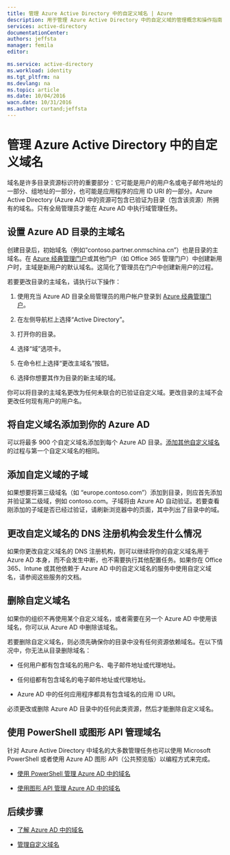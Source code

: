 ```yaml
---
title: 管理 Azure Active Directory 中的自定义域名 | Azure
description: 用于管理 Azure Active Directory 中的自定义域的管理概念和操作指南
services: active-directory
documentationCenter: 
authors: jeffsta
manager: femila
editor: 

ms.service: active-directory
ms.workload: identity
ms.tgt_pltfrm: na
ms.devlang: na
ms.topic: article
ms.date: 10/04/2016
wacn.date: 10/31/2016
ms.author: curtand;jeffsta
---
```


# 管理 Azure Active Directory 中的自定义域名

域名是许多目录资源标识符的重要部分：它可能是用户的用户名或电子邮件地址的一部分、组地址的一部分，也可能是应用程序的应用 ID URI 的一部分。Azure Active Directory (Azure AD) 中的资源可包含已验证为目录（包含该资源）所拥有的域名。只有全局管理员才能在 Azure AD 中执行域管理任务。

## 设置 Azure AD 目录的主域名

创建目录后，初始域名（例如“contoso.partner.onmschina.cn”）也是目录的主域名。在 [Azure 经典管理门户](https://manage.windowsazure.cn/)或其他门户（如 Office 365 管理门户）中创建新用户时，主域是新用户的默认域名。这简化了管理员在门户中创建新用户的过程。

若要更改目录的主域名，请执行以下操作：

1.  使用充当 Azure AD 目录全局管理员的用户帐户登录到 [Azure 经典管理门户](https://manage.windowsazure.cn/)。

2.  在左侧导航栏上选择“Active Directory”。

3.  打开你的目录。

4.  选择“域”选项卡。

5.  在命令栏上选择“更改主域名”按钮。

6.  选择你想要其作为目录的新主域的域。

你可以将目录的主域名更改为任何未联合的已验证自定义域。更改目录的主域不会更改任何现有用户的用户名。

## 将自定义域名添加到你的 Azure AD

可以将最多 900 个自定义域名添加到每个 Azure AD 目录。[添加其他自定义域名](./active-directory-add-domain.md)的过程与第一个自定义域名的相同。

## 添加自定义域的子域

如果想要将第三级域名（如 “europe.contoso.com”）添加到目录，则应首先添加并验证第二级域，例如 contoso.com。子域将由 Azure AD 自动验证。若要查看刚添加的子域是否已经过验证，请刷新浏览器中的页面，其中列出了目录中的域。

## 更改自定义域名的 DNS 注册机构会发生什么情况

如果你更改自定义域名的 DNS 注册机构，则可以继续将你的自定义域名用于 Azure AD 本身，而不会发生中断，也不需要执行其他配置任务。如果你在 Office 365、Intune 或其他依赖于 Azure AD 中的自定义域名的服务中使用自定义域名，请参阅这些服务的文档。

## 删除自定义域名

如果你的组织不再使用某个自定义域名，或者需要在另一个 Azure AD 中使用该域名，你可以从 Azure AD 中删除该域名。

若要删除自定义域名，则必须先确保你的目录中没有任何资源依赖域名。在以下情况中，你无法从目录删除域名：

-   任何用户都有包含域名的用户名、电子邮件地址或代理地址。

-   任何组都有包含域名的电子邮件地址或代理地址。

-   Azure AD 中的任何应用程序都具有包含域名的应用 ID URI。

必须更改或删除 Azure AD 目录中的任何此类资源，然后才能删除自定义域名。

## 使用 PowerShell 或图形 API 管理域名

针对 Azure Active Directory 中域名的大多数管理任务也可以使用 Microsoft PowerShell 或者使用 Azure AD 图形 API（公共预览版）以编程方式来完成。

-   [使用 PowerShell 管理 Azure AD 中的域名](https://msdn.microsoft.com/zh-cn/library/azure/e1ef403f-3347-4409-8f46-d72dafa116e0#BKMK_ManageDomains)

-   [使用图形 API 管理 Azure AD 中的域名](https://msdn.microsoft.com/Library/Azure/Ad/Graph/api/domains-operations)

## 后续步骤

-   [了解 Azure AD 中的域名](./active-directory-add-domain-concepts.md)

-   [管理自定义域名](./active-directory-add-manage-domain-names.md)

<!---HONumber=Mooncake_1024_2016-->